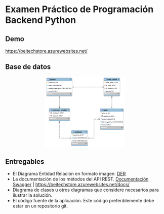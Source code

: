 # Examen Práctico de Programación Backend Python
## Demo
<a href="https://beitechstore.azurewebsites.net/" target="_blank">https://beitechstore.azurewebsites.net/</a>

## Base de datos

<p align="center">
  <img src="DER-Database/ERD1.png" width="50%">
</p>

## Entregables
-	El Diagrama Entidad Relación en formato imagen. [DER](https://github.com/davidbcaro/apistore/blob/main/DER-Database/ERD1.png)
-	La documentación de los métodos del API REST. [Documentación Swagger](https://beitechstore.azurewebsites.net/docs/) | https://beitechstore.azurewebsites.net/docs/
-	Diagrama de clases u otros diagramas que considere necesarios para ilustrar la solución. 
-	El código fuente de la aplicación. Este código preferiblemente debe estar en un repositorio git.

